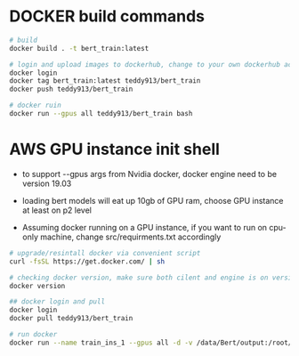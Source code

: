 # DOCKER build commands

```bash
# build 
docker build . -t bert_train:latest

# login and upload images to dockerhub, change to your own dockerhub account accordingly
docker login 
docker tag bert_train:latest teddy913/bert_train
docker push teddy913/bert_train

# docker ruin
docker run --gpus all teddy913/bert_train bash
```

# AWS GPU instance init shell

- to support --gpus args from Nvidia docker, docker engine need to be version 19.03

- loading bert models will eat up 10gb of GPU ram, choose GPU instance at least on p2 level
- Assuming docker running on a GPU instance, if you want to run on cpu-only machine, change src/requirments.txt accordingly

```bash
# upgrade/resintall docker via convenient script
curl -fsSL https://get.docker.com/ | sh

# checking docker version, make sure both cilent and engine is on version 19.03
docker version

## docker login and pull
docker login
docker pull teddy913/bert_train

# run docker 
docker run --name train_ins_1 --gpus all -d -v /data/Bert/output:/root/Bert/output teddy913/bert_train bash -c "sh train.sh"
```